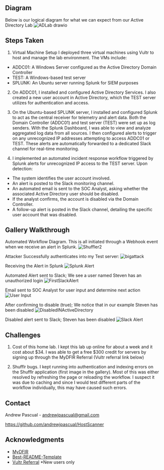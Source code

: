 <!-- Logical Diagram -->
## Diagram

Below is our logical diagram for what we can expect from our Active Directory Lab
![ADLab drawio](https://github.com/user-attachments/assets/f50a67eb-d6ca-42c5-bfb4-13f46bf41d24)

<!-- Steps -->
## Steps Taken
1. Virtual Machine Setup
I deployed three virtual machines using Vultr to host and manage the lab environment. The VMs include:

* ADDC01: A Windows Server configured as the Active Directory Domain Controller
* TEST: A Windows-based test server
* SPLUNK: An Ubuntu server running Splunk for SIEM purposes

2. On ADDC01, I installed and configured Active Directory Services. I also created a new user account in Active Directory, which the TEST server utilizes for authentication and access.

3. On the Ubuntu-based SPLUNK server, I installed and configured Splunk to act as the central receiver for telemetry and alert data. Both the Domain Controller (ADDC01) and test server (TEST) were set up as log senders. With the Splunk Dashboard, I was able to view and analyze aggregated log data from all sources. I then configured alerts to trigger on any unrecognized IP addresses attempting to access ADDC01 or TEST. These alerts are automatically forwarded to a dedicated Slack channel for real-time monitoring.

4. I implemented an automated incident response workflow triggered by Splunk alerts for unrecognized IP access to the TEST server. Upon detection:
* The system identifies the user account involved.
* An alert is posted to the Slack monitoring channel.
* An automated email is sent to the SOC Analyst, asking whether the associated Active Directory user should be disabled.
* If the analyst confirms, the account is disabled via the Domain Controller.
* A follow-up alert is posted in the Slack channel, detailing the specific user account that was disabled.

<!-- Images -->
## Gallery Walkthrough

Automated Workflow Diagram. This is all initiated through a Webhook event when we receive an alert in Splunk.
![Shuffler2](https://github.com/user-attachments/assets/dffa80ee-6bbe-4fad-b894-1d31de822e20)

Attacker Successfully authenticates into my Test server:
![bigattack](https://github.com/user-attachments/assets/cb63170b-9e08-4e86-8233-6fb0ec7b33af)


Receiving the Alert in Splunk
![Splunk Alert](https://github.com/user-attachments/assets/d08fdb4a-23c2-4429-9f18-88e6244bb110)

Automated Alert sent to Slack; We see a user named Steven has an unauthorized login
![FirstSlackAlert](https://github.com/user-attachments/assets/ea8d6a66-278a-4d18-aaeb-666aee826489)


Email sent to SOC Analyst for user input and determine next action
![User Input](https://github.com/user-attachments/assets/01e38d16-00aa-4161-9a62-9ad3114396a5)

After confirming to disable (true); We notice that in our example Steven has been disabled
![DisabledINActiveDirectory](https://github.com/user-attachments/assets/8642523b-7b8a-48af-9c19-e9f4ed82fe99)

Disabled alert sent to Slack; Steven has been disabled
![Slack Alert](https://github.com/user-attachments/assets/748dc4b6-d75b-4fc1-b923-e4b47f0c1515)

<!-- Challenges -->
## Challenges
1. Cost of this home lab. I kept this lab up online for about a week and it cost about $34. I was able to get a free $300 credit for servers by signing up through the MyDFIR Referral (Vultr referral link below) 

2. Shufflr bugs. I kept running into authentication and indexing errors on the Shufflr application (first image in the gallery). Most of this was either resolved by refreshing the page or reloading the workflow. I suspect it was due to caching and since I would test different parts of the workflow individually, this may have caused such errors.

<!-- CONTACT -->
## Contact

Andrew Pascual - andrewjpascual@gmail.com

https://github.com/andrewjpascual/HostScanner


<!-- ACKNOWLEDGMENTS -->
## Acknowledgments

* [MyDFIR](https://www.mydfir.com/)
* [Best-README-Template](https://github.com/othneildrew/Best-README-Template)
* [Vultr Referral](https://www.vultr.com/?ref=9765025-9J) *New users only
